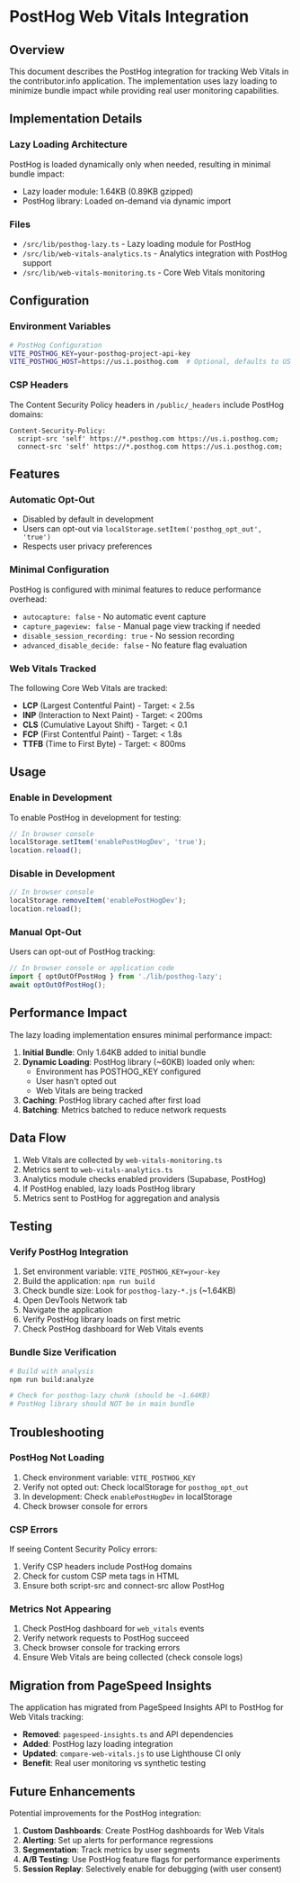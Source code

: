 # PostHog Web Vitals Integration

## Overview

This document describes the PostHog integration for tracking Web Vitals in the contributor.info application. The implementation uses lazy loading to minimize bundle impact while providing real user monitoring capabilities.

## Implementation Details

### Lazy Loading Architecture

PostHog is loaded dynamically only when needed, resulting in minimal bundle impact:
- Lazy loader module: 1.64KB (0.89KB gzipped)
- PostHog library: Loaded on-demand via dynamic import

### Files

- `/src/lib/posthog-lazy.ts` - Lazy loading module for PostHog
- `/src/lib/web-vitals-analytics.ts` - Analytics integration with PostHog support
- `/src/lib/web-vitals-monitoring.ts` - Core Web Vitals monitoring

## Configuration

### Environment Variables

```bash
# PostHog Configuration
VITE_POSTHOG_KEY=your-posthog-project-api-key
VITE_POSTHOG_HOST=https://us.i.posthog.com  # Optional, defaults to US instance
```

### CSP Headers

The Content Security Policy headers in `/public/_headers` include PostHog domains:

```
Content-Security-Policy: 
  script-src 'self' https://*.posthog.com https://us.i.posthog.com;
  connect-src 'self' https://*.posthog.com https://us.i.posthog.com;
```

## Features

### Automatic Opt-Out

- Disabled by default in development
- Users can opt-out via `localStorage.setItem('posthog_opt_out', 'true')`
- Respects user privacy preferences

### Minimal Configuration

PostHog is configured with minimal features to reduce performance overhead:
- `autocapture: false` - No automatic event capture
- `capture_pageview: false` - Manual page view tracking if needed
- `disable_session_recording: true` - No session recording
- `advanced_disable_decide: false` - No feature flag evaluation

### Web Vitals Tracked

The following Core Web Vitals are tracked:
- **LCP** (Largest Contentful Paint) - Target: < 2.5s
- **INP** (Interaction to Next Paint) - Target: < 200ms
- **CLS** (Cumulative Layout Shift) - Target: < 0.1
- **FCP** (First Contentful Paint) - Target: < 1.8s
- **TTFB** (Time to First Byte) - Target: < 800ms

## Usage

### Enable in Development

To enable PostHog in development for testing:

```javascript
// In browser console
localStorage.setItem('enablePostHogDev', 'true');
location.reload();
```

### Disable in Development

```javascript
// In browser console
localStorage.removeItem('enablePostHogDev');
location.reload();
```

### Manual Opt-Out

Users can opt-out of PostHog tracking:

```javascript
// In browser console or application code
import { optOutOfPostHog } from './lib/posthog-lazy';
await optOutOfPostHog();
```

## Performance Impact

The lazy loading implementation ensures minimal performance impact:

1. **Initial Bundle**: Only 1.64KB added to initial bundle
2. **Dynamic Loading**: PostHog library (~60KB) loaded only when:
   - Environment has POSTHOG_KEY configured
   - User hasn't opted out
   - Web Vitals are being tracked
3. **Caching**: PostHog library cached after first load
4. **Batching**: Metrics batched to reduce network requests

## Data Flow

1. Web Vitals are collected by `web-vitals-monitoring.ts`
2. Metrics sent to `web-vitals-analytics.ts`
3. Analytics module checks enabled providers (Supabase, PostHog)
4. If PostHog enabled, lazy loads PostHog library
5. Metrics sent to PostHog for aggregation and analysis

## Testing

### Verify PostHog Integration

1. Set environment variable: `VITE_POSTHOG_KEY=your-key`
2. Build the application: `npm run build`
3. Check bundle size: Look for `posthog-lazy-*.js` (~1.64KB)
4. Open DevTools Network tab
5. Navigate the application
6. Verify PostHog library loads on first metric
7. Check PostHog dashboard for Web Vitals events

### Bundle Size Verification

```bash
# Build with analysis
npm run build:analyze

# Check for posthog-lazy chunk (should be ~1.64KB)
# PostHog library should NOT be in main bundle
```

## Troubleshooting

### PostHog Not Loading

1. Check environment variable: `VITE_POSTHOG_KEY`
2. Verify not opted out: Check localStorage for `posthog_opt_out`
3. In development: Check `enablePostHogDev` in localStorage
4. Check browser console for errors

### CSP Errors

If seeing Content Security Policy errors:
1. Verify CSP headers include PostHog domains
2. Check for custom CSP meta tags in HTML
3. Ensure both script-src and connect-src allow PostHog

### Metrics Not Appearing

1. Check PostHog dashboard for `web_vitals` events
2. Verify network requests to PostHog succeed
3. Check browser console for tracking errors
4. Ensure Web Vitals are being collected (check console logs)

## Migration from PageSpeed Insights

The application has migrated from PageSpeed Insights API to PostHog for Web Vitals tracking:

- **Removed**: `pagespeed-insights.ts` and API dependencies
- **Added**: PostHog lazy loading integration
- **Updated**: `compare-web-vitals.js` to use Lighthouse CI only
- **Benefit**: Real user monitoring vs synthetic testing

## Future Enhancements

Potential improvements for the PostHog integration:

1. **Custom Dashboards**: Create PostHog dashboards for Web Vitals
2. **Alerting**: Set up alerts for performance regressions
3. **Segmentation**: Track metrics by user segments
4. **A/B Testing**: Use PostHog feature flags for performance experiments
5. **Session Replay**: Selectively enable for debugging (with user consent)